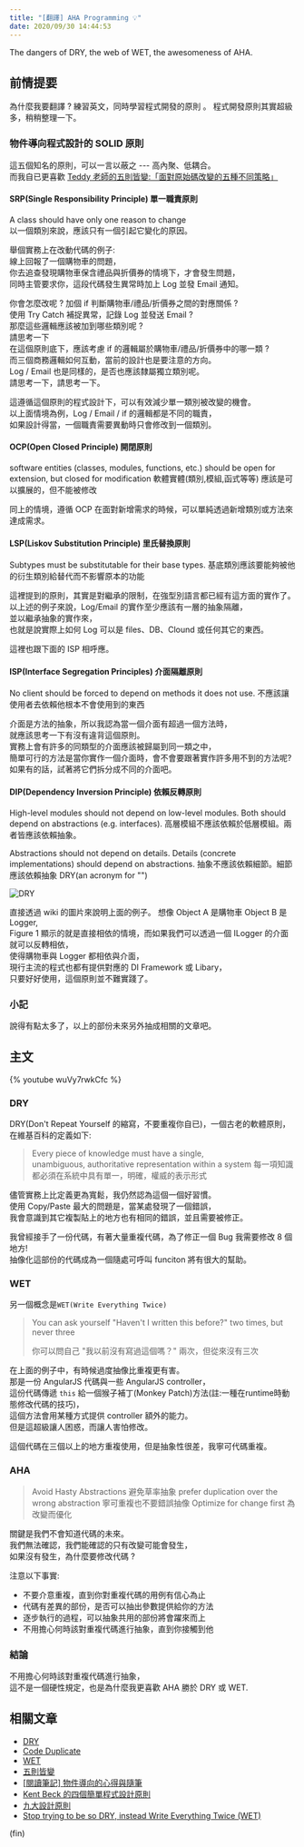 ```yaml
---
title: "[翻譯] AHA Programming 💡"
date: 2020/09/30 14:44:53
---
```


The dangers of DRY, the web of WET, the awesomeness of AHA.

## 前情提要

為什麼我要翻譯 ? 練習英文，同時學習程式開發的原則 。
程式開發原則其實超級多，稍稍整理一下。

### 物件導向程式設計的 SOLID 原則

這五個知名的原則，可以一言以蔽之 --- 高內聚、低耦合。  
而我自已更喜歡 [Teddy 老師的五則皆變:「面對原始碼改變的五種不同策略」](http://teddy-chen-tw.blogspot.com/2014/04/solid.html)

#### SRP(Single Responsibility Principle) 單一職責原則

A class should have only one reason to change  
以一個類別來說，應該只有一個引起它變化的原因。  

舉個實務上在改動代碼的例子:  
線上回報了一個購物車的問題，  
你去追查發現購物車保含禮品與折價券的情境下，才會發生問題，  
同時主管要求你，這段代碼發生異常時加上 Log 並發 Email 通知。  

你會怎麼改呢 ? 加個 if 判斷購物車/禮品/折價券之間的對應關係 ?  
使用 Try Catch 補捉異常，記錄 Log 並發送 Email ?  
那麼這些邏輯應該被加到哪些類別呢 ?  
請思考一下  
在這個原則底下，應該考慮 if 的邏輯屬於購物車/禮品/折價券中的哪一類 ?  
而三個商務邏輯如何互動，當前的設計也是要注意的方向。  
Log / Email 也是同樣的，是否也應該隸屬獨立類別呢。  
請思考一下，請思考一下。  

這遵循這個原則的程式設計下，可以有效減少單一類別被改變的機會。  
以上面情境為例，Log / Email / if 的邏輯都是不同的職責，  
如果設計得當，一個職責需要異動時只會修改到一個類別。

#### OCP(Open Closed Principle) 開閉原則

software entities (classes, modules, functions, etc.) should be open for extension, but closed for modification
軟體實體(類別,模組,函式等等) 應該是可以擴展的，但不能被修改

同上的情境，遵循 OCP 在面對新增需求的時候，可以單純透過新增類別或方法來達成需求。

#### LSP(Liskov Substitution Principle) 里氏替換原則

Subtypes must be substitutable for their base types. 
基底類別應該要能夠被他的衍生類別給替代而不影響原本的功能

這裡提到的原則，其實是對繼承的限制，在強型別語言都已經有這方面的實作了。
以上述的例子來說，Log/Email 的實作至少應該有一層的抽象隔離，  
並以繼承抽象的實作來，  
也就是說實際上如何 Log 可以是 files、DB、Clound 或任何其它的東西。  

這裡也跟下面的 ISP 相呼應。

#### ISP(Interface Segregation Principles) 介面隔離原則

No client should be forced to depend on methods it does not use.
不應該讓使用者去依賴他根本不會使用到的東西

介面是方法的抽象，所以我認為當一個介面有超過一個方法時，  
就應該思考一下有沒有違背這個原則。  
實務上會有許多的同類型的介面應該被歸屬到同一類之中，  
簡單可行的方法是當你實作一個介面時，會不會要跟著實作許多用不到的方法呢?
如果有的話，試著將它們拆分成不同的介面吧。

#### DIP(Dependency Inversion Principle) 依賴反轉原則

High-level modules should not depend on low-level modules. Both should depend on abstractions (e.g. interfaces).
高層模組不應該依賴於低層模組。兩者皆應該依賴抽象。

Abstractions should not depend on details. Details (concrete implementations) should depend on abstractions.
抽象不應該依賴細節。細節應該依賴抽象
DRY(an acronym for "")

![DRY](https://i.imgur.com/pI1bZ7h.png)

直接透過 wiki 的圖片來說明上面的例子。
想像 Object A 是購物車 Object B 是 Logger,  
Figure 1 顯示的就是直接相依的情境，而如果我們可以透過一個 ILogger 的介面就可以反轉相依，  
使得購物車與 Logger 都相依與介面，  
現行主流的程式也都有提供對應的 DI Framework 或 Libary，  
只要好好使用，這個原則並不難實踐了。

### 小記

說得有點太多了，以上的部份未來另外抽成相關的文章吧。

## 主文

{% youtube wuVy7rwkCfc %}

### DRY

DRY(Don't Repeat Yourself 的縮寫，不要重複你自已)，一個古老的軟體原則，  
在維基百科的定義如下:

> Every piece of knowledge must have a single,  
> unambiguous, authoritative representation within a system
> 每一項知識都必須在系統中具有單一，明確，權威的表示形式

儘管實務上比定義更為寬鬆，我仍然認為這個一個好習慣。  
使用 Copy/Paste 最大的問題是，當某處發現了一個錯誤，  
我會意識到其它複製貼上的地方也有相同的錯誤，並且需要被修正。

我曾經接手了一份代碼，有著大量重複代碼，為了修正一個 Bug 我需要修改 8 個地方!  
抽像化這部份的代碼成為一個隨處可呼叫 funciton 將有很大的幫助。

### WET

另一個概念是`WET(Write Everything Twice)`

> You can ask yourself "Haven't I written this before?"
> two times, but never three
>
> 你可以問自己 "我以前沒有寫過這個嗎？" 兩次，但從來沒有三次

在上面的例子中，有時候過度抽像比重複更有害。  
那是一份 AngularJS 代碼與一些 AngularJS controller，  
這份代碼傳遞 `this` 給一個猴子補丁(Monkey Patch)方法(註:一種在runtime時動態修改代碼的技巧)，  
這個方法會用某種方式提供 controller 額外的能力。  
但是這超級讓人困惑，而讓人害怕修改。

這個代碼在三個以上的地方重複使用，但是抽象性很差，我寧可代碼重複。

### AHA

> Avoid Hasty Abstractions
> 避免草率抽象
> prefer duplication over the wrong abstraction
> 寧可重複也不要錯誤抽像
> Optimize for change first
> 為改變而優化

關鍵是我們不會知道代碼的未來。  
我們無法確認，我們能確認的只有改變可能會發生，  
如果沒有發生，為什麼要修改代碼 ?

注意以下事實:

- 不要介意重複，直到你對重複代碼的用例有信心為止
- 代碼有差異的部份，是否可以抽出參數提供給你的方法
- 逐步執行的過程，可以抽象共用的部份將會躍來而上
- 不用擔心何時該對重複代碼進行抽象，直到你接觸到他

### 結論

不用擔心何時該對重複代碼進行抽象，  
這不是一個硬性規定，也是為什麼我更喜歡 AHA 勝於 DRY 或 WET.  

## 相關文章

- [DRY](https://en.wikipedia.org/wiki/Don%27t_repeat_yourself)
- [Code Duplicate](https://en.wikipedia.org/wiki/Duplicate_code)
- [WET](https://dev.to/wuz/stop-trying-to-be-so-dry-instead-write-everything-twice-wet-5g33)
- [五則皆變](http://teddy-chen-tw.blogspot.com/2014/04/solid.html)
- [[閱讀筆記] 物件導向的心得與隨筆](https://blog.marsen.me/2020/07/27/2020/oop_experience/)
- [Kent Beck 的四個簡單程式設計原則](https://ihower.tw/blog/archives/7181)
- [九大設計原則](https://codertw.com/%E7%A8%8B%E5%BC%8F%E8%AA%9E%E8%A8%80/410455/)
- [Stop trying to be so DRY, instead Write Everything Twice (WET)](https://dev.to/wuz/stop-trying-to-be-so-dry-instead-write-everything-twice-wet-5g33)

(fin)
